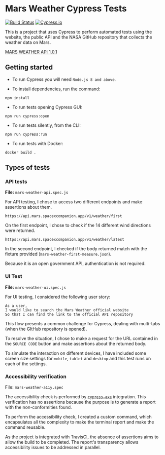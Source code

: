 # Mars Weather Cypress Tests
[![Build Status](https://travis-ci.com/luizaguerra/mars-tests.svg?branch=master)](https://travis-ci.com/luizaguerra/mars-tests) 
[![Cypress.io](https://img.shields.io/badge/tested%20with-Cypress-04C38E.svg)](https://www.cypress.io/)


This is a project that uses Cypress to perform automated tests using the website, the public API and the NASA GitHub repository that collects the weather data on Mars.

[MARS WEATHER API 1.0.1](https://api.mars.spacexcompanion.app/)

## Getting started
- To run Cypress you will need `Node.js 8 and above`.

- To install dependencies, run the command:
```
npm install
```
- To run tests opening Cypress GUI:
```
npm run cypress:open
```
- To run tests silently, from the CLI:
```
npm run cypress:run
```
- To run tests with Docker:
```
docker build .
```

## Types of tests
### API tests
**File:** `mars-weather-api.spec.js`

For API testing, I chose to access two different endpoints and make assertions about them.

`https://api.mars.spacexcompanion.app/v1/weather/first`

On the first endpoint, I chose to check if the 14 different wind directions were returned.

`https://api.mars.spacexcompanion.app/v1/weather/latest`

In the second endpoint, I checked if the body returned match with the fixture provided (`mars-weather-first-measure.json`).

Because it is an open government API, authentication is not required.

### UI Test
**File:** `mars-weather-ui.spec.js`

For UI testing, I considered the following user story:
```
As a user,
I would like to search the Mars Weather official website
So that I can find the link to the official API repository
```
This flow presents a common challenge for Cypress, dealing with multi-tabs (when the GItHub repository is opened). 

To resolve the situation, I chose to make a request for the URL contained in the `SOURCE CODE` button and make assertions about the returned body.

To simulate the interaction on different devices, I have included some screen size settings for `mobile`, `tablet` and `desktop` and this test runs on each of the settings.

### Accessibility verification
File: `mars-weather-a11y.spec`

The accessibility check is performed by [`cypress-axe`](https://github.com/avanslaars/cypress-axe) integration. This verification has no assertions because the purpose is to generate a report with the non-conformities found.

To perform the accessibility check, I created a custom command, which encapsulates all the complexity to make the terminal report and make the command reusable.

As the project is integrated with TravisCI, the absence of assertions aims to allow the build to be completed. The report's transparency allows accessibility issues to be addressed in parallel.